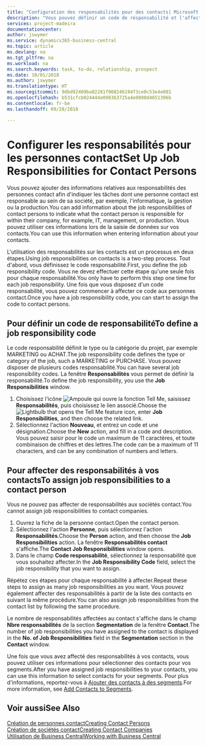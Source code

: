 ```yaml
---
title: "Configuration des responsabilités pour des contacts| Microsoft Docs"
description: "Vous pouvez définir un code de responsabilité et l'affecter à un contact pour indiquer les tâches dont votre contact est en charge dans sa société, par exemple, l'informatique ou la production."
services: project-madeira
documentationcenter: 
author: jswymer
ms.service: dynamics365-business-central
ms.topic: article
ms.devlang: na
ms.tgt_pltfrm: na
ms.workload: na
ms.search.keywords: task, to-do, relationship, prospect
ms.date: 10/01/2018
ms.author: jswymer
ms.translationtype: HT
ms.sourcegitcommit: 9dbd92409ba02281f008246194f3ce0c53e4e001
ms.openlocfilehash: b531cfcb024444e098363725a4e0098d4651396b
ms.contentlocale: fr-be
ms.lasthandoff: 09/28/2018

---
```

# <a name="set-up-job-responsibilities-for-contact-persons"></a><span data-ttu-id="69398-103">Configurer les responsabilités pour les personnes contact</span><span class="sxs-lookup"><span data-stu-id="69398-103">Set Up Job Responsibilities for Contact Persons</span></span>
<span data-ttu-id="69398-104">Vous pouvez ajouter des informations relatives aux responsabilités des personnes contact afin d'indiquer les tâches dont une personne contact est responsable au sein de sa société, par exemple, l'informatique, la gestion ou la production.</span><span class="sxs-lookup"><span data-stu-id="69398-104">You can add information about the job responsibilities of contact persons to indicate what the contact person is responsible for within their company, for example, IT, management, or production.</span></span> <span data-ttu-id="69398-105">Vous pouvez utiliser ces informations lors de la saisie de données sur vos contacts.</span><span class="sxs-lookup"><span data-stu-id="69398-105">You can use this information when entering information about your contacts.</span></span>

<span data-ttu-id="69398-106">L'utilisation des responsabilités sur les contacts est un processus en deux étapes.</span><span class="sxs-lookup"><span data-stu-id="69398-106">Using job responsibilities on contacts is a two-step process.</span></span> <span data-ttu-id="69398-107">Tout d'abord, vous définissez le code responsabilité.</span><span class="sxs-lookup"><span data-stu-id="69398-107">First, you define the job responsibility code.</span></span> <span data-ttu-id="69398-108">Vous ne devez effectuer cette étape qu'une seule fois pour chaque responsabilité.</span><span class="sxs-lookup"><span data-stu-id="69398-108">You only have to perform this step one time for each job responsibility.</span></span> <span data-ttu-id="69398-109">Une fois que vous disposez d'un code responsabilité, vous pouvez commencer à affecter ce code aux personnes contact.</span><span class="sxs-lookup"><span data-stu-id="69398-109">Once you have a job responsibility code, you can start to assign the code to contact persons.</span></span>

## <a name="to-define-a-job-responsibility-code"></a><span data-ttu-id="69398-110">Pour définir un code de responsabilité</span><span class="sxs-lookup"><span data-stu-id="69398-110">To define a job responsibility code</span></span>
<span data-ttu-id="69398-111">Le code responsabilité définit le type ou la catégorie du projet, par exemple MARKETING ou ACHAT.</span><span class="sxs-lookup"><span data-stu-id="69398-111">The job responsibility code defines the type or category of the job, such a MARKETING or PURCHASE.</span></span> <span data-ttu-id="69398-112">Vous pouvez disposer de plusieurs codes responsabilité.</span><span class="sxs-lookup"><span data-stu-id="69398-112">You can have several job responsibility codes.</span></span> <span data-ttu-id="69398-113">La fenêtre **Responsabilités** vous permet de définir la responsabilité.</span><span class="sxs-lookup"><span data-stu-id="69398-113">To define the job responsibility, you use the **Job Responsibilities** window.</span></span>

1. <span data-ttu-id="69398-114">Choisissez l'icône ![Ampoule qui ouvre la fonction Tell Me](media/ui-search/search_small.png "Dites-moi ce que vous voulez faire"), saisissez **Responsabilités**, puis choisissez le lien associé.</span><span class="sxs-lookup"><span data-stu-id="69398-114">Choose the ![Lightbulb that opens the Tell Me feature](media/ui-search/search_small.png "Tell me what you want to do") icon, enter **Job Responsibilities**, and then choose the related link.</span></span>
2. <span data-ttu-id="69398-115">Sélectionnez l'action **Nouveau**, et entrez un code et une désignation.</span><span class="sxs-lookup"><span data-stu-id="69398-115">Choose the **New** action, and fill in a code and description.</span></span> <span data-ttu-id="69398-116">Vous pouvez saisir pour le code un maximum de 11 caractères, et toute combinaison de chiffres et des lettres.</span><span class="sxs-lookup"><span data-stu-id="69398-116">The code can be a maximum of 11 characters, and can be any combination of numbers and letters.</span></span>

## <a name="to-assign-job-responsibilities-to-a-contact-person"></a><span data-ttu-id="69398-117">Pour affecter des responsabilités à vos contacts</span><span class="sxs-lookup"><span data-stu-id="69398-117">To assign job responsibilities to a contact person</span></span>
<span data-ttu-id="69398-118">Vous ne pouvez pas affecter de responsabilités aux sociétés contact.</span><span class="sxs-lookup"><span data-stu-id="69398-118">You cannot assign job responsibilities to contact companies.</span></span>

1. <span data-ttu-id="69398-119">Ouvrez la fiche de la personne contact.</span><span class="sxs-lookup"><span data-stu-id="69398-119">Open the contact person.</span></span>
2. <span data-ttu-id="69398-120">Sélectionnez l'action **Personne**, puis sélectionnez l'action **Responsabilités**.</span><span class="sxs-lookup"><span data-stu-id="69398-120">Choose the **Person** action, and then choose the **Job Responsibilities** action.</span></span> <span data-ttu-id="69398-121">La fenêtre **Responsabilités contact** s'affiche.</span><span class="sxs-lookup"><span data-stu-id="69398-121">The **Contact Job Responsibilities** window opens.</span></span>
3. <span data-ttu-id="69398-122">Dans le champ **Code responsabilité**, sélectionnez la responsabilité que vous souhaitez affecter.</span><span class="sxs-lookup"><span data-stu-id="69398-122">In the **Job Responsibility Code** field, select the job responsibility that you want to assign.</span></span>

<span data-ttu-id="69398-123">Répétez ces étapes pour chaque responsabilité à affecter.</span><span class="sxs-lookup"><span data-stu-id="69398-123">Repeat these steps to assign as many job responsibilities as you want.</span></span> <span data-ttu-id="69398-124">Vous pouvez également affecter des responsabilités à partir de la liste des contacts en suivant la même procédure.</span><span class="sxs-lookup"><span data-stu-id="69398-124">You can also assign job responsibilities from the contact list by following the same procedure.</span></span>

<span data-ttu-id="69398-125">Le nombre de responsabilités affectées au contact s'affiche dans le champ **Nbre responsabilités** de la section **Segmentation** de la fenêtre **Contact**.</span><span class="sxs-lookup"><span data-stu-id="69398-125">The number of job responsibilities you have assigned to the contact is displayed in the **No. of Job Responsibilities** field in the **Segmentation** section in the **Contact** window.</span></span>

<span data-ttu-id="69398-126">Une fois que vous avez affecté des responsabilités à vos contacts, vous pouvez utiliser ces informations pour sélectionner des contacts pour vos segments.</span><span class="sxs-lookup"><span data-stu-id="69398-126">After you have assigned job responsibilities to your contacts, you can use this information to select contacts for your segments.</span></span> <span data-ttu-id="69398-127">Pour plus d'informations, reportez-vous à [Ajouter des contacts à des segments](marketing-add-contact-segment.md).</span><span class="sxs-lookup"><span data-stu-id="69398-127">For more information, see [Add Contacts to Segments](marketing-add-contact-segment.md).</span></span>

## <a name="see-also"></a><span data-ttu-id="69398-128">Voir aussi</span><span class="sxs-lookup"><span data-stu-id="69398-128">See Also</span></span>
[<span data-ttu-id="69398-129">Création de personnes contact</span><span class="sxs-lookup"><span data-stu-id="69398-129">Creating Contact Persons</span></span>](marketing-create-contact-persons.md)  
[<span data-ttu-id="69398-130">Création de sociétés contact</span><span class="sxs-lookup"><span data-stu-id="69398-130">Creating Contact Companies</span></span>](marketing-create-contact-companies.md)  
[<span data-ttu-id="69398-131">Utilisation de Business Central</span><span class="sxs-lookup"><span data-stu-id="69398-131">Working with Business Central</span></span>](ui-work-product.md)

